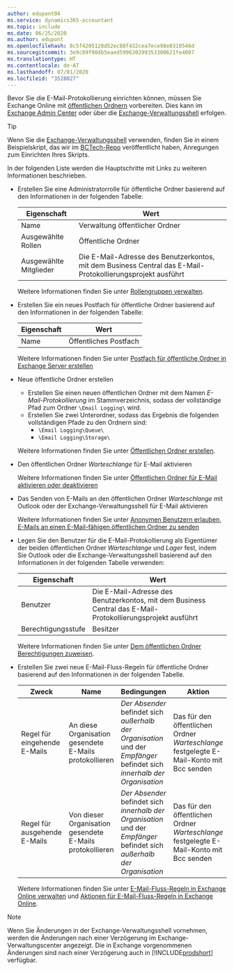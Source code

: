 ```yaml
---
author: edupont04
ms.service: dynamics365-accountant
ms.topic: include
ms.date: 06/25/2020
ms.author: edupont
ms.openlocfilehash: 8c5f4205128d52ec88f432cea7ece98e0310546d
ms.sourcegitcommit: 3e9c89f90db5eaed599630299353300621fe4007
ms.translationtype: HT
ms.contentlocale: de-AT
ms.lasthandoff: 07/01/2020
ms.locfileid: "3528027"
---
```

Bevor Sie die E-Mail-Protokollierung einrichten können, müssen Sie Exchange Online mit [öffentlichen Ordnern](/exchange/collaboration/public-folders/public-folders?view=exchserver-2019) vorbereiten. Dies kann im [Exchange Admin Center](/Exchange/architecture/client-access/exchange-admin-center?view=exchserver-2019) oder über die [Exchange-Verwaltungsshell](/powershell/exchange/exchange-management-shell?view=exchange-ps) erfolgen.  

> [!TIP]
> Wenn Sie die [Exchange-Verwaltungsshell](/powershell/exchange/exchange-management-shell?view=exchange-ps) verwenden, finden Sie in einem Beispielskript, das wir im [BCTech-Repo](https://github.com/microsoft/BCTech/tree/master/samples/EmailLogging) veröffentlicht haben, Anregungen zum Einrichten Ihres Skripts.

In der folgenden Liste werden die Hauptschritte mit Links zu weiteren Informationen beschrieben.  

- Erstellen Sie eine Administratorrolle für öffentliche Ordner basierend auf den Informationen in der folgenden Tabelle:

  |Eigenschaft        |Wert                     |
  |----------------|--------------------------|
  |Name            |Verwaltung öffentlicher Ordner |
  |Ausgewählte Rollen  |Öffentliche Ordner            |
  |Ausgewählte Mitglieder|Die E-Mail-Adresse des Benutzerkontos, mit dem Business Central das E-Mail-Protokollierungsprojekt ausführt|

  Weitere Informationen finden Sie unter [Rollengruppen verwalten](/exchange/permissions/role-groups?view=exchserver-2019).

- Erstellen Sie ein neues Postfach für öffentliche Ordner basierend auf den Informationen in der folgenden Tabelle:

  |Eigenschaft        |Wert                     |
  |----------------|--------------------------|
  |Name            |Öffentliches Postfach            |

  Weitere Informationen finden Sie unter [Postfach für öffentliche Ordner in Exchange Server erstellen](/exchange/collaboration/public-folders/create-public-folder-mailboxes)  

- Neue öffentliche Ordner erstellen

  - Erstellen Sie einen neuen öffentlichen Ordner mit dem Namen *E-Mail-Protokollierung* im Stammverzeichnis, sodass der vollständige Pfad zum Ordner ```\Email Logging\``` wird.
  - Erstellen Sie zwei Unterordner, sodass das Ergebnis die folgenden vollständigen Pfade zu den Ordnern sind:
    - ```\Email Logging\Queue\```
    - ```\Email Logging\Storage\```

  Weitere Informationen finden Sie unter [Öffentlichen Ordner erstellen](/exchange/collaboration/public-folders/create-public-folders?view=exchserver-2019).

- Den öffentlichen Ordner *Warteschlange* für E-Mail aktivieren

  Weitere Informationen finden Sie unter [Öffentlichen Ordner für E-Mail aktivieren oder deaktivieren](/exchange/collaboration/public-folders/mail-enable-or-disable?view=exchserver-2019)

- Das Senden von E-Mails an den öffentlichen Ordner *Warteschlange* mit Outlook oder der Exchange-Verwaltungsshell für E-Mail aktivieren

  Weitere Informationen finden Sie unter [Anonymen Benutzern erlauben, E-Mails an einen E-Mail-fähigen öffentlichen Ordner zu senden](/exchange/collaboration/public-folders/mail-enable-or-disable?view=exchserver-2019#allow-anonymous-users-to-send-email-to-a-mail-enabled-public-folder)

- Legen Sie den Benutzer für die E-Mail-Protokollierung als Eigentümer der beiden öffentlichen Ordner *Warteschlange* und *Lager* fest, indem Sie Outlook oder die Exchange-Verwaltungsshell basierend auf den Informationen in der folgenden Tabelle verwenden:

  |Eigenschaft        |Wert                     |
  |----------------|--------------------------|
  |Benutzer            |Die E-Mail-Adresse des Benutzerkontos, mit dem Business Central das E-Mail-Protokollierungsprojekt ausführt|
  |Berechtigungsstufe|Besitzer                     |

  Weitere Informationen finden Sie unter [Dem öffentlichen Ordner Berechtigungen zuweisen](/exchange/collaboration-exo/public-folders/set-up-public-folders#step-3-assign-permissions-to-the-public-folder).

- Erstellen Sie zwei neue E-Mail-Fluss-Regeln für öffentliche Ordner basierend auf den Informationen in der folgenden Tabelle.

  |Zweck  |Name |Bedingungen                        |Aktion                                       |
  |---------|-----|----------------------------------|---------------------------------------------|
  |Regel für eingehende E-Mails |An diese Organisation gesendete E-Mails protokollieren|*Der Absender* befindet sich *außerhalb der Organisation* und der *Empfänger* befindet sich *innerhalb der Organisation*|Das für den öffentlichen Ordner *Warteschlange* festgelegte E-Mail-Konto mit Bcc senden|
  |Regel für ausgehende E-Mails | Von dieser Organisation gesendete E-Mails protokollieren |*Der Absender* befindet sich *innerhalb der Organisation* und der *Empfänger* befindet sich *außerhalb der Organisation*|Das für den öffentlichen Ordner *Warteschlange* festgelegte E-Mail-Konto mit Bcc senden|
  
  Weitere Informationen finden Sie unter [E-Mail-Fluss-Regeln in Exchange Online verwalten](/exchange/security-and-compliance/mail-flow-rules/manage-mail-flow-rules) und [Aktionen für E-Mail-Fluss-Regeln in Exchange Online](/exchange/security-and-compliance/mail-flow-rules/mail-flow-rule-action).

> [!NOTE]
> Wenn Sie Änderungen in der Exchange-Verwaltungsshell vornehmen, werden die Änderungen nach einer Verzögerung im Exchange-Verwaltungscenter angezeigt. Die in Exchange vorgenommenen Änderungen sind nach einer Verzögerung auch in [!INCLUDE[prodshort](prodshort.md)] verfügbar.
